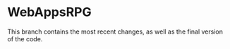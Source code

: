 # WebAppsRPG

This branch contains the most recent changes, as well as the final version of the code.
